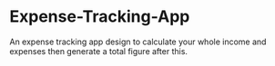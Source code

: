 # Expense-Tracking-App
An expense tracking app design to calculate your whole income and expenses then generate a total figure after this.
